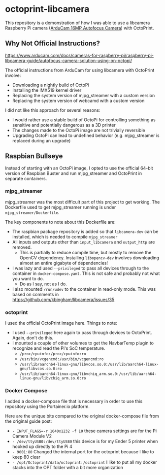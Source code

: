 # octoprint-libcamera

This repository is a demonstration of how I was able to use a libcamera Raspberry Pi camera ([ArduCam 16MP Autofocus Camera](https://www.arducam.com/16mp-autofocus-camera-for-raspberry-pi/)) with OctoPrint.

## Why Not Official Instructions?

https://www.arducam.com/docs/cameras-for-raspberry-pi/raspberry-pi-libcamera-guide/autofocus-camera-solution-using-on-octopi/

The official instructions from ArduCam for using libcamera with OctoPrint involve:

* Downloading a nightly build of OctoPi
* Installing the IMX519 kernel driver
* Replacing the system version of mjpg\_streamer with a custom version
* Replacing the system version of webcamd with a custom version

I did not like this approach for several reasons:

* I would rather use a stable build of OctoPi for controlling something as sensitive and potentially dangerous as a 3D printer
* The changes made to the OctoPi image are not trivially reversible
* Upgrading OctoPi can lead to undefined behavior (e.g. mjpg\_streamer is replaced during an upgrade)

## Raspbian Bullseye

Instead of starting with an OctoPi image, I opted to use the official 64-bit version of Raspbian Buster and run mjpg\_streamer and OctoPrint in separate containers.

### mjpg\_streamer

mjpg\_streamer was the most difficult part of this project to get working. The Dockerfile used to get mjpg\_streamer running is under `mjpg_streamer/Dockerfile`.

The key components to note about this Dockerfile are:

* The raspbian package repository is added so that `libcamera-dev` can be installed, which is needed to compile `mjpg_streamer`
* All inputs and outputs other than `input_libcamera` and `output_http` are removed.
  * This is partially to reduce compile time, but mostly to remove the OpenCV dependency. Installing `libopencv-dev` involves downloading almost an entire gigabyte of dependencies!
* I was lazy and used `--privileged` to pass all devices through to the container in `docker-compose.yaml`. This is not safe and probably not what you want to do.
  * Do as I say, not as I do.
* I also mounted `/run/udev` to the container in read-only mode. This was based on comments in https://github.com/kbingham/libcamera/issues/35

### octoprint

I used the official OctoPrint image here. Things to note:

* I used `--privileged` here again to pass through devices to OctoPrint. Again, don't do this.
* I mounted a couple of other volumes to get the NavbarTemp plugin to recognize and read the Pi's SoC temperature.
  * `/proc/cpuinfo:/proc/cpuinfo:ro`
  * `/usr/bin/vcgencmd:/usr/bin/vcgencmd:ro`
  * `/usr/lib/aarch64-linux-gnu/libvcos.so.0:/usr/lib/aarch64-linux-gnu/libvcos.so.0:ro`
  * `/usr/lib/aarch64-linux-gnu/libvchiq_arm.so.0:/usr/lib/aarch64-linux-gnu/libvchiq_arm.so.0:ro`

### Docker Compose

I added a docker-compose file that is necessary in order to use this repository using the Portainer.io platform.

Here are the unique bits compared to the original docker-compose file from the original guide post:

* `- INPUT_FLAGS=-r 1640x1232 -f 10` these camera settings are for the Pi Camera Module V2
* `- /dev/ttyUSB0:/dev/ttyUSB0` this device is for my Ender 5 printer when hooked up directly to the Pi 4
* `- 9001:80` Changed the internal port for the octoprint because I like to keep 80 clear
* `- /opt/Octoprint/data/octoprint:/octoprint` I like to put all my docker stacks into the OPT folder with a bit more organization
